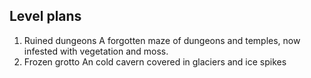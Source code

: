 ## Level plans
1. Ruined dungeons
A forgotten maze of dungeons and temples, now infested with vegetation and moss.
2. Frozen grotto
An cold cavern covered in glaciers and ice spikes